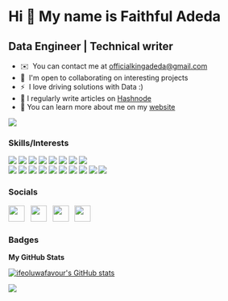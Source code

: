Hi 👋 My name is Faithful Adeda
================================

Data Engineer | Technical writer 
------------------------------------------------------

* ✉️  You can contact me at [officialkingadeda@gmail.com](mailto:officialkingadeda@gmail.com )
* 🤝  I'm open to collaborating on interesting projects
* ⚡  I love driving solutions with Data :)
* 📝  I regularly write articles on [Hashnode](https://adematics.hashnode.dev/)
* 🔭  You can learn more about me on my [website](https://adematics.github.io/Portfolio-website/)

<a href="https://twitter.com/Ade_matics" target="_blank" rel="noreferrer"><img
src="https://img.shields.io/twitter/follow/Ade_matics?logo=twitter&style=for-the-badge&color=0891b2&labelColor=1c1917"
/></a>

### Skills/Interests
<div>
    <img src="https://img.shields.io/badge/python-%2314354C.svg?style=for-the-badge&logo=python&logoColor=white">
    <img src="https://img.shields.io/badge/MySQL-00000F?style=for-the-badge&logo=mysql&logoColor=white">
    <img src="https://img.shields.io/badge/postgres-%23316192.svg?style=for-the-badge&logo=postgresql&logoColor=white">
    <img src="https://img.shields.io/badge/scikit--learn-%23F7931E.svg?style=for-the-badge&logo=scikit-learn&logoColor=white">
    <img src="https://img.shields.io/badge/pandas-%23150458.svg?style=for-the-badge&logo=pandas&logoColor=white">
    <img src="https://img.shields.io/badge/numpy-%23013243.svg?style=for-the-badge&logo=numpy&logoColor=white">
    <img src="https://img.shields.io/badge/PyTorch-%23EE4C2C.svg?style=for-the-badge&logo=PyTorch&logoColor=white">
    <img src="https://img.shields.io/badge/sql-%23121011.svg?style=for-the-badge&logo=sql&logoColor=white"><br>
    <img src="https://img.shields.io/badge/Amazon_AWS-232F3E?style=for-the-badge&logo=amazon-aws&logoColor=white">
    <img src="https://img.shields.io/badge/Linux_Bash_Scripting-FCC624?style=for-the-badge&logo=linux&logoColor=black">
    <img src="https://img.shields.io/badge/Cassandra-017CEE?style=for-the-badge&logo=CassandralogoColor=black">
    <img src="https://img.shields.io/badge/Apache%20Airflow-017CEE?style=for-the-badge&logo=Apache%20Airflow&logoColor=">
    <img src="https://img.shields.io/badge/Apache%20spark-%235835CC.svg?style=for-the-badge&logo=Apache%20Spark&logoColor=">
    <img src="https://img.shields.io/badge/Apache%20Kafka-017CEE?style=for-the-badge&logo=Apache%20Kafka&logoColor=black">
    <img src="https://img.shields.io/badge/Heroku-430098?style=for-the-badge&logo=heroku&logoColor=white">
    <img src="https://img.shields.io/badge/docker-%230db7ed.svg?style=for-the-badge&logo=docker&logoColor=white">
    <img src="https://img.shields.io/badge/git-%23F05033.svg?style=for-the-badge&logo=git&logoColor=white">
    <img src="https://img.shields.io/badge/github-%23121011.svg?style=for-the-badge&logo=github&logoColor=white"><br>
</div>


### Socials

<p align="left"> <a href="https://github.com/Adematics" target="_blank" rel="noreferrer"><img src="https://raw.githubusercontent.com/danielcranney/readme-generator/main/public/icons/socials/github.svg" width="32" height="32" /></a> &nbsp;&nbsp;<a href="https://hashnode.com/@Adematics" target="_blank" rel="noreferrer"><img src="https://raw.githubusercontent.com/danielcranney/readme-generator/main/public/icons/socials/hashnode.svg" width="32" height="32" /></a>&nbsp;&nbsp; <a href="https://www.linkedin.com/in/adematics/" target="_blank" rel="noreferrer"><img src="https://raw.githubusercontent.com/danielcranney/readme-generator/main/public/icons/socials/linkedin.svg" width="32" height="32" /></a> &nbsp;&nbsp;<a href="https://twitter.com/Ade_matics" target="_blank" rel="noreferrer"><img src="https://raw.githubusercontent.com/danielcranney/readme-generator/main/public/icons/socials/twitter.svg" width="32" height="32" /></a></p>

### Badges

<b>My GitHub Stats</b>

<a href="http://www.github.com/adematics"><img src="https://github-readme-stats.vercel.app/api?username=adematics&show_icons=true&hide=&title_color=0891b2&text_color=ffffff&icon_color=0891b2&bg_color=1c1917&hide_border=true&show_icons=true" alt="ifeoluwafavour's GitHub stats" /></a>


<a href="http://www.github.com/adematics"><img src="https://github-readme-streak-stats.herokuapp.com?user=Adematics&stroke=ffffff&background=1c1917&ring=0891b2&fire=0891b2&currStreakNum=ffffff&currStreakLabel=0891b2&sideNums=ffffff&sideLabels=ffffff&dates=ffffff&hide_border=true" /></a>




